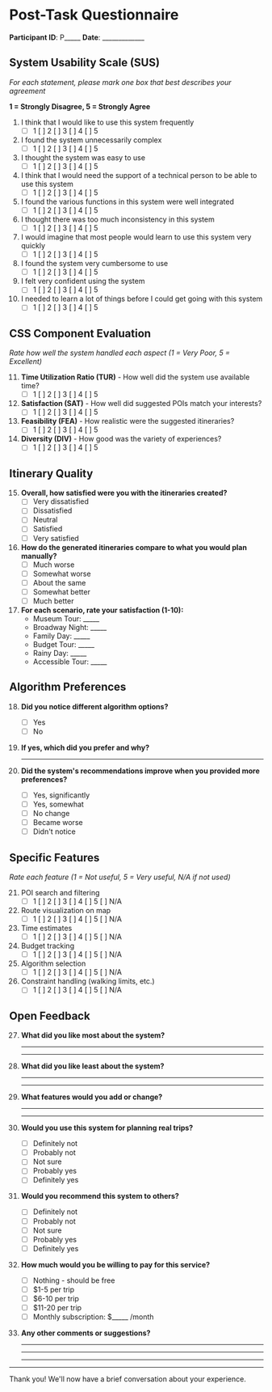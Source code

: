 # Post-Task Questionnaire

**Participant ID**: P_____ 
**Date**: _____________

## System Usability Scale (SUS)

*For each statement, please mark one box that best describes your agreement*

**1 = Strongly Disagree, 5 = Strongly Agree**

1. I think that I would like to use this system frequently
   - [ ] 1  [ ] 2  [ ] 3  [ ] 4  [ ] 5

2. I found the system unnecessarily complex
   - [ ] 1  [ ] 2  [ ] 3  [ ] 4  [ ] 5

3. I thought the system was easy to use
   - [ ] 1  [ ] 2  [ ] 3  [ ] 4  [ ] 5

4. I think that I would need the support of a technical person to be able to use this system
   - [ ] 1  [ ] 2  [ ] 3  [ ] 4  [ ] 5

5. I found the various functions in this system were well integrated
   - [ ] 1  [ ] 2  [ ] 3  [ ] 4  [ ] 5

6. I thought there was too much inconsistency in this system
   - [ ] 1  [ ] 2  [ ] 3  [ ] 4  [ ] 5

7. I would imagine that most people would learn to use this system very quickly
   - [ ] 1  [ ] 2  [ ] 3  [ ] 4  [ ] 5

8. I found the system very cumbersome to use
   - [ ] 1  [ ] 2  [ ] 3  [ ] 4  [ ] 5

9. I felt very confident using the system
   - [ ] 1  [ ] 2  [ ] 3  [ ] 4  [ ] 5

10. I needed to learn a lot of things before I could get going with this system
    - [ ] 1  [ ] 2  [ ] 3  [ ] 4  [ ] 5

## CSS Component Evaluation

*Rate how well the system handled each aspect (1 = Very Poor, 5 = Excellent)*

11. **Time Utilization Ratio (TUR)** - How well did the system use available time?
    - [ ] 1  [ ] 2  [ ] 3  [ ] 4  [ ] 5

12. **Satisfaction (SAT)** - How well did suggested POIs match your interests?
    - [ ] 1  [ ] 2  [ ] 3  [ ] 4  [ ] 5

13. **Feasibility (FEA)** - How realistic were the suggested itineraries?
    - [ ] 1  [ ] 2  [ ] 3  [ ] 4  [ ] 5

14. **Diversity (DIV)** - How good was the variety of experiences?
    - [ ] 1  [ ] 2  [ ] 3  [ ] 4  [ ] 5

## Itinerary Quality

15. **Overall, how satisfied were you with the itineraries created?**
    - [ ] Very dissatisfied
    - [ ] Dissatisfied
    - [ ] Neutral
    - [ ] Satisfied
    - [ ] Very satisfied

16. **How do the generated itineraries compare to what you would plan manually?**
    - [ ] Much worse
    - [ ] Somewhat worse
    - [ ] About the same
    - [ ] Somewhat better
    - [ ] Much better

17. **For each scenario, rate your satisfaction (1-10):**
    - Museum Tour: _____
    - Broadway Night: _____
    - Family Day: _____
    - Budget Tour: _____
    - Rainy Day: _____
    - Accessible Tour: _____

## Algorithm Preferences

18. **Did you notice different algorithm options?**
    - [ ] Yes
    - [ ] No

19. **If yes, which did you prefer and why?**
    
    _________________________________________________________

20. **Did the system's recommendations improve when you provided more preferences?**
    - [ ] Yes, significantly
    - [ ] Yes, somewhat
    - [ ] No change
    - [ ] Became worse
    - [ ] Didn't notice

## Specific Features

*Rate each feature (1 = Not useful, 5 = Very useful, N/A if not used)*

21. POI search and filtering
    - [ ] 1  [ ] 2  [ ] 3  [ ] 4  [ ] 5  [ ] N/A

22. Route visualization on map
    - [ ] 1  [ ] 2  [ ] 3  [ ] 4  [ ] 5  [ ] N/A

23. Time estimates
    - [ ] 1  [ ] 2  [ ] 3  [ ] 4  [ ] 5  [ ] N/A

24. Budget tracking
    - [ ] 1  [ ] 2  [ ] 3  [ ] 4  [ ] 5  [ ] N/A

25. Algorithm selection
    - [ ] 1  [ ] 2  [ ] 3  [ ] 4  [ ] 5  [ ] N/A

26. Constraint handling (walking limits, etc.)
    - [ ] 1  [ ] 2  [ ] 3  [ ] 4  [ ] 5  [ ] N/A

## Open Feedback

27. **What did you like most about the system?**

    _________________________________________________________
    
    _________________________________________________________

28. **What did you like least about the system?**

    _________________________________________________________
    
    _________________________________________________________

29. **What features would you add or change?**

    _________________________________________________________
    
    _________________________________________________________

30. **Would you use this system for planning real trips?**
    - [ ] Definitely not
    - [ ] Probably not
    - [ ] Not sure
    - [ ] Probably yes
    - [ ] Definitely yes

31. **Would you recommend this system to others?**
    - [ ] Definitely not
    - [ ] Probably not
    - [ ] Not sure
    - [ ] Probably yes
    - [ ] Definitely yes

32. **How much would you be willing to pay for this service?**
    - [ ] Nothing - should be free
    - [ ] $1-5 per trip
    - [ ] $6-10 per trip
    - [ ] $11-20 per trip
    - [ ] Monthly subscription: $_____ /month

33. **Any other comments or suggestions?**

    _________________________________________________________
    
    _________________________________________________________
    
    _________________________________________________________

---

Thank you! We'll now have a brief conversation about your experience.